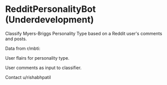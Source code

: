 # RedditPersonalityBot (Underdevelopment)
Classify Myers-Briggs Personality Type based on a Reddit user's comments and posts.

Data from r/mbti:

User flairs for personality type.

User comments as input to classifier.



Contact u/rishabhpatil
